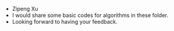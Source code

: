 - Zipeng Xu
- I would share some basic codes for algorithms in these folder.
- Looking forward to having your feedback.
